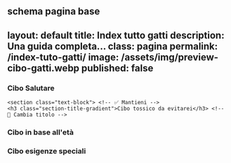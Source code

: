 schema pagina base
---
layout: default                      <!-- ✅ Mantieni -->
title: Index tutto gatti       <!-- 🔄 Cambia per ogni guida -->
description: Una guida completa...   <!-- 🔄 Cambia descrizione -->
class: pagina                        <!-- ✅ Mantieni -->
permalink: /index-tuto-gatti/ <!-- 🔄 Cambia URL -->
image: /assets/img/preview-cibo-gatti.webp <!-- 🔄 Cambia immagine social -->
published: false
---

<main class="layout-wrapper"> <!-- ✅ Mantieni -->


   <section class="text-block"> <!-- ✅ Mantieni -->
    <h3 class="section-title-gradient">Cibo Salutare</h3> <!-- 🔄 Cambia titolo -->
  </section>

    <section class="text-block"> <!-- ✅ Mantieni -->
    <h3 class="section-title-gradient">Cibo tossico da evitarei</h3> <!-- 🔄 Cambia titolo -->
  </section>

 <section class="text-block"> <!-- ✅ Mantieni -->
    <h3 class="section-title-gradient">Cibo in base all'età</h3> <!-- 🔄 Cambia titolo -->
  </section>

   <section class="text-block"> <!-- ✅ Mantieni -->
    <h3 class="section-title-gradient">Cibo esigenze speciali</h3> <!-- 🔄 Cambia titolo -->
  </section>

  
</main>
